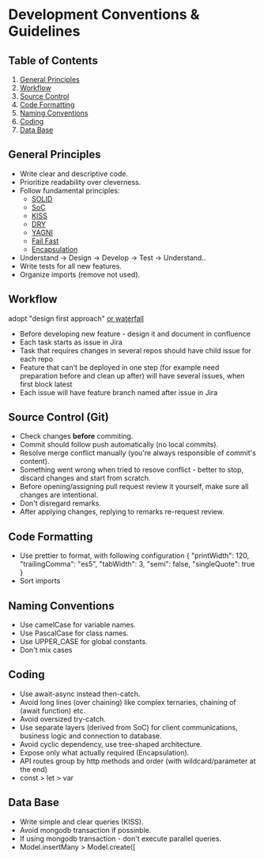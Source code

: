 # Development Conventions & Guidelines

## Table of Contents
1. [General Principles](#general-principles)
2. [Workflow](#workflow)
3. [Source Control](#source-control-git)
4. [Code Formatting](#code-formatting)
5. [Naming Conventions](#naming-conventions)
6. [Coding](#coding)
7. [Data Base](#data-base)


## General Principles
- Write clear and descriptive code.
- Prioritize readability over cleverness.
- Follow fundamental principles:
  - [SOLID](https://en.wikipedia.org/wiki/SOLID)
  - [SoC](https://en.wikipedia.org/wiki/Separation_of_concerns)
  - [KISS](https://en.wikipedia.org/wiki/KISS_principle)
  - [DRY](https://en.wikipedia.org/wiki/Don%27t_repeat_yourself)
  - [YAGNI](https://en.wikipedia.org/wiki/You_aren%27t_gonna_need_it)
  - [Fail Fast](https://en.wikipedia.org/wiki/Fail-fast_system)
  - [Encapsulation](https://en.wikipedia.org/wiki/Encapsulation_(computer_programming))
- Understand -> Design -> Develop -> Test -> Understand..
- Write tests for all new features.
- Organize imports (remove not used).


## Workflow
adopt "design first approach" [or waterfall](https://en.wikipedia.org/wiki/Waterfall_model)
- Before developing new feature - design it and document in confluence
- Each task starts as issue in Jira
- Task that requires changes in several repos should have child issue for each repo
- Feature that can't be deployed in one step (for example need preparation before and clean up after)
will have several issues, when first block latest
- Each issue will have feature branch named after issue in Jira


## Source Control (Git)
- Check changes **before** commiting.
- Commit should follow push automatically (no local commits).
- Resolve merge conflict manually (you're always responsible of commit's content).
- Something went wrong when tried to resove conflict - better to stop, discard changes and start from scratch.
- Before opening/assigning pull request review it yourself, make sure all changes are intentional.
- Don't disregard remarks.
- After applying changes, replying to remarks re-request review.


## Code Formatting
- Use prettier to format, with following configuration
{
  "printWidth": 120,
  "trailingComma": "es5",
  "tabWidth": 3,
  "semi": false,
  "singleQuote": true
}
- Sort imports


## Naming Conventions
- Use camelCase for variable names.
- Use PascalCase for class names.
- Use UPPER_CASE for global constants.
- Don't mix cases


## Coding
- Use await-async instead then-catch.
- Avoid long lines (over chaining) like complex ternaries, chaining of (await function) etc.
- Avoid oversized try-catch.
- Use separate layers (derived from SoC) for client communications, business logic and connection to database.
- Avoid cyclic dependency, use tree-shaped architecture.
- Expose only what actually required (Encapsulation).
- API routes group by http methods and order (with wildcard/parameter at the end)
- const > let > var


## Data Base
- Write simple and clear queries (KISS).
- Avoid mongodb transaction if possinble.
- If using mongodb transaction - don't execute parallel queries.
- Model.insertMany > Model.create([
